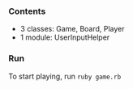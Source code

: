 ###  Contents
- 3 classes: Game, Board, Player
- 1 module: UserInputHelper

###  Run
To start playing, run `ruby game.rb`